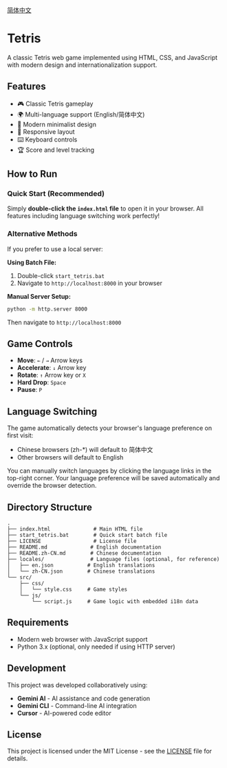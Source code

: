 [简体中文](README.zh-CN.md)

# Tetris

A classic Tetris web game implemented using HTML, CSS, and JavaScript with modern design and internationalization support.

## Features

- 🎮 Classic Tetris gameplay
- 🌍 Multi-language support (English/简体中文)
- 🎨 Modern minimalist design
- 📱 Responsive layout
- ⌨️ Keyboard controls
- 🏆 Score and level tracking

## How to Run

### Quick Start (Recommended)
Simply **double-click the `index.html` file** to open it in your browser. All features including language switching work perfectly!

### Alternative Methods
If you prefer to use a local server:

**Using Batch File:**
1. Double-click `start_tetris.bat`
2. Navigate to `http://localhost:8000` in your browser

**Manual Server Setup:**
```bash
python -m http.server 8000
```
Then navigate to `http://localhost:8000`

## Game Controls

- **Move**: `←` / `→` Arrow keys
- **Accelerate**: `↓` Arrow key
- **Rotate**: `↑` Arrow key or `X`
- **Hard Drop**: `Space`
- **Pause**: `P`

## Language Switching

The game automatically detects your browser's language preference on first visit:
- Chinese browsers (zh-*) will default to 简体中文
- Other browsers will default to English

You can manually switch languages by clicking the language links in the top-right corner. Your language preference will be saved automatically and override the browser detection.

## Directory Structure

```
.
├── index.html              # Main HTML file
├── start_tetris.bat        # Quick start batch file
├── LICENSE                 # License file
├── README.md              # English documentation
├── README.zh-CN.md        # Chinese documentation
├── locales/               # Language files (optional, for reference)
│   ├── en.json           # English translations
│   └── zh-CN.json        # Chinese translations
└── src/
    ├── css/
    │   └── style.css     # Game styles
    └── js/
        └── script.js     # Game logic with embedded i18n data
```

## Requirements

- Modern web browser with JavaScript support
- Python 3.x (optional, only needed if using HTTP server)

## Development

This project was developed collaboratively using:
- **Gemini AI** - AI assistance and code generation
- **Gemini CLI** - Command-line AI integration
- **Cursor** - AI-powered code editor

## License

This project is licensed under the MIT License - see the [LICENSE](LICENSE) file for details.
